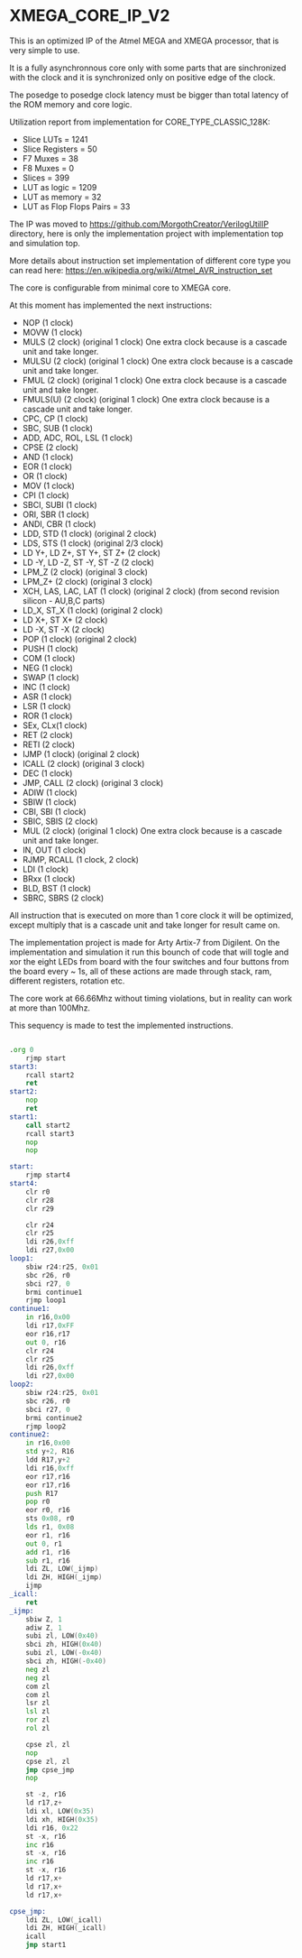 # XMEGA_CORE_IP_V2

This is an optimized IP of the Atmel MEGA and XMEGA processor, that is very simple to use.

It is a fully asynchronnous core only with some parts that are sinchronized with the clock and it is synchronized only on positive edge of the clock.

The posedge to posedge clock latency must be bigger than total latency of the ROM memory and core logic.

Utilization report from implementation for CORE_TYPE_CLASSIC_128K:

* Slice LUTs = 1241
* Slice Registers = 50
* F7 Muxes = 38
* F8 Muxes = 0
* Slices = 399
* LUT as logic = 1209
* LUT as memory = 32
* LUT as Flop Flops Pairs = 33

The IP was moved to https://github.com/MorgothCreator/VerilogUtilIP directory, here is only the implementation project with implementation top and simulation top.

More details about instruction set implementation of different core type you can read here: https://en.wikipedia.org/wiki/Atmel_AVR_instruction_set

The core is configurable from minimal core to XMEGA core.

At this moment has implemented the next instructions:


* NOP (1 clock)
* MOVW (1 clock)
* MULS (2 clock) (original 1 clock) One extra clock because is a cascade unit and take longer.
* MULSU (2 clock) (original 1 clock) One extra clock because is a cascade unit and take longer.
* FMUL (2 clock) (original 1 clock) One extra clock because is a cascade unit and take longer.
* FMULS(U) (2 clock) (original 1 clock) One extra clock because is a cascade unit and take longer.
* CPC, CP (1 clock)
* SBC, SUB (1 clock)
* ADD, ADC, ROL, LSL (1 clock)
* CPSE (2 clock)
* AND (1 clock)
* EOR (1 clock)
* OR (1 clock)
* MOV (1 clock)
* CPI (1 clock)
* SBCI, SUBI (1 clock)
* ORI, SBR (1 clock)
* ANDI, CBR (1 clock)
* LDD, STD (1 clock) (original 2 clock)
* LDS, STS (1 clock) (original 2/3 clock)
* LD Y+, LD Z+, ST Y+, ST Z+ (2 clock)
* LD -Y, LD -Z, ST -Y, ST -Z (2 clock)
* LPM_Z (2 clock) (original 3 clock)
* LPM_Z+ (2 clock) (original 3 clock)
* XCH, LAS, LAC, LAT (1 clock) (original 2 clock) (from second revision silicon - AU,B,C parts)
* LD_X, ST_X (1 clock) (original 2 clock)
* LD X+, ST X+ (2 clock)
* LD -X, ST -X (2 clock)
* POP (1 clock) (original 2 clock)
* PUSH (1 clock)
* COM (1 clock)
* NEG (1 clock)
* SWAP (1 clock)
* INC (1 clock)
* ASR (1 clock)
* LSR (1 clock)
* ROR (1 clock)
* SEx, CLx(1 clock)
* RET (2 clock)
* RETI (2 clock)
* IJMP (1 clock) (original 2 clock)
* ICALL (2 clock) (original 3 clock)
* DEC (1 clock)
* JMP, CALL (2 clock) (original 3 clock)
* ADIW (1 clock)
* SBIW (1 clock)
* CBI, SBI (1 clock)
* SBIC, SBIS (2 clock)
* MUL (2 clock) (original 1 clock) One extra clock because is a cascade unit and take longer.
* IN, OUT (1 clock)
* RJMP, RCALL (1 clock, 2 clock)
* LDI (1 clock)
* BRxx (1 clock)
* BLD, BST (1 clock)
* SBRC, SBRS (2 clock)

All instruction that is executed on more than 1 core clock it will be optimized, except multiply that is a cascade unit and take longer for result came on. 

The implementation project is made for Arty Artix-7 from Digilent.
On the implementation and simulation it run this bounch of code that will togle and xor the eight LEDs from board with the four switches and four buttons from the board every ~ 1s, all of these actions are made through stack, ram, different registers, rotation etc.

The core work at 66.66Mhz without timing violations, but in reality can work at more than 100Mhz.

This sequency is made to test the implemented instructions.


```asm

.org 0
	rjmp start
start3:
	rcall start2
	ret
start2:
	nop
	ret
start1:
	call start2
	rcall start3
	nop
	nop

start:
	rjmp start4
start4:
	clr r0
	clr r28
	clr r29

	clr r24
	clr r25
	ldi r26,0xff
	ldi r27,0x00
loop1:
	sbiw r24:r25, 0x01
	sbc r26, r0
	sbci r27, 0
	brmi continue1
	rjmp loop1
continue1:
	in r16,0x00
	ldi r17,0xFF
	eor r16,r17
	out 0, r16
	clr r24
	clr r25
	ldi r26,0xff
	ldi r27,0x00
loop2:
	sbiw r24:r25, 0x01
	sbc r26, r0
	sbci r27, 0
	brmi continue2
	rjmp loop2
continue2:
	in r16,0x00
	std y+2, R16
	ldd R17,y+2
	ldi r16,0xff
	eor r17,r16
	eor r17,r16
	push R17
	pop r0
	eor r0, r16
	sts 0x08, r0
	lds r1, 0x08
	eor r1, r16
	out 0, r1
	add r1, r16
	sub r1, r16
	ldi ZL, LOW(_ijmp)
	ldi ZH, HIGH(_ijmp)
	ijmp
_icall:
	ret
_ijmp:
	sbiw Z, 1
	adiw Z, 1
	subi zl, LOW(0x40)
	sbci zh, HIGH(0x40)
	subi zl, LOW(-0x40)
	sbci zh, HIGH(-0x40)
	neg zl
	neg zl
	com zl
	com zl
	lsr zl
	lsl zl
	ror zl
	rol zl

	cpse zl, zl
	nop
	cpse zl, zl
	jmp cpse_jmp
	nop

	st -z, r16
	ld r17,z+
	ldi xl, LOW(0x35)
	ldi xh, HIGH(0x35)
	ldi r16, 0x22
	st -x, r16
	inc r16
	st -x, r16
	inc r16
	st -x, r16
	ld r17,x+
	ld r17,x+
	ld r17,x+

cpse_jmp:
	ldi ZL, LOW(_icall)
	ldi ZH, HIGH(_icall)
	icall
	jmp start1

```
